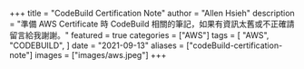+++
title = "CodeBuild Certification Note"
author = "Allen Hsieh"
description = "準備 AWS Certificate 時 CodeBuild 相關的筆記，如果有資訊太舊或不正確請留言給我謝謝。"
featured = true
categories = ["AWS"]
tags = [
    "AWS",
    "CODEBUILD",
]
date = "2021-09-13"
aliases = ["codeBuild-certification-note"]
images = ["images/aws.jpeg"]
+++


